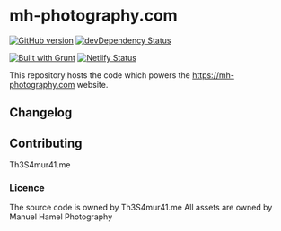 # mh-photography.com

[![GitHub version](https://badge.fury.io/gh/Th3S4mur41%2Fmh-photography.svg)](https://badge.fury.io/gh/Th3S4mur41%2Fmh-photography)
[![devDependency Status](https://david-dm.org/webcompat/Th3S4mur41/mh-photography.svg)](https://david-dm.org/Th3S4mur41/mh-photography.com/)

[![Built with Grunt](https://gruntjs.com/cdn/builtwith.svg)](http://gruntjs.com/)
[![Netlify Status](https://api.netlify.com/api/v1/badges/5648d120-4ab3-4895-9208-3e34fea3c7f0/deploy-status)](https://app.netlify.com/sites/mh-photography/deploys)

This repository hosts the code which powers the https://mh-photography.com website.

## Changelog

## Contributing

Th3S4mur41.me

### Licence

The source code is owned by Th3S4mur41.me
All assets are owned by Manuel Hamel Photography
